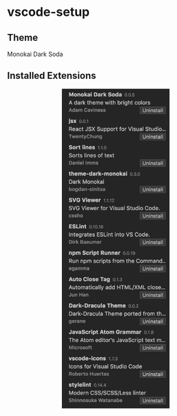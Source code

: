 # vscode-setup

## Theme
Monokai Dark Soda

## Installed Extensions
<p align="center">
  <img src="https://github.com/bjankord/vscode-setup/blob/master/Screen%20Shot%202016-08-25%20at%206.04.47%20AM.png?raw=true" alt="extensions" width="250">
</p>

